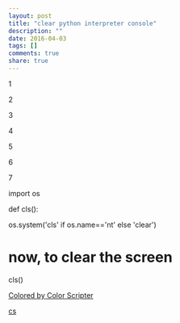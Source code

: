 ```yaml
---
layout: post
title: "clear python interpreter console"
description: ""
date: 2016-04-03
tags: []
comments: true
share: true
---
```


1

2

3

4

5

6

7

import os

def cls():

os.system('cls' if os.name=='nt' else 'clear')

# now, to clear the screen

cls()

[Colored by Color Scripter](http://colorscripter.com/info#e)

[cs](http://colorscripter.com/info#e)

